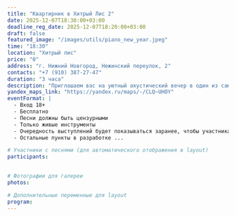 ```yaml
---
title: "Квартирник в Хитрый Лис 2"
date: 2025-12-07T18:30:00+03:00
deadline_reg_date: 2025-12-07T18:20:00+03:00
draft: false
featured_image: "/images/utils/piano_new_year.jpeg"
time: "18:30"
location: "Хитрый лис"
price: "0"
address: "г. Нижний Новгород, Нежинский переулок, 2"
contacts: "+7 (910) 387-27-47"
duration: "3 часа"
description: "Приглашаем вас на уютный акустический вечер в один из самых атмосферных баров Нижнего Новгорода"
yandex_maps_link: "https://yandex.ru/maps/-/CLQ~UHOY"
eventFormat: |
  - Вход 18+
  - Бесплатно
  - Песни должны быть цензурными
  - Только живые инструменты
  - Очередность выступлений будет показываться заранее, чтобы участникам было спокойнее 🙂
  - Остальные пункты в разработке ...

# Участники с песнями (для автоматического отображения в layout)
participants:  
  

# Фотографии для галереи
photos:

# Дополнительные переменные для layout
program:
---
```

